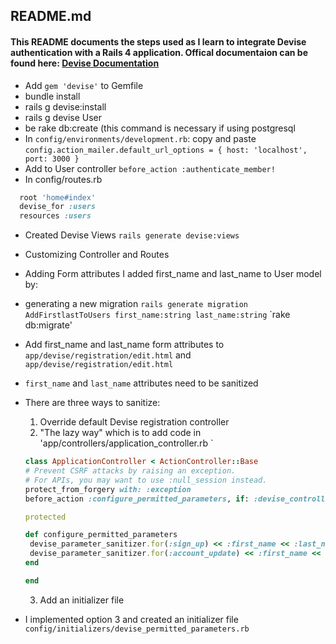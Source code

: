 ## README.md

#### This README documents the steps used as I learn to integrate Devise authentication with a Rails 4 application. Offical documentaion can be found here: [Devise Documentation](https://github.com/plataformatec/devise)

* Add `gem 'devise'` to Gemfile
* bundle install
* rails g devise:install
* rails g devise User
* be rake db:create  (this command is necessary if using postgresql
* In `config/environments/development.rb`:
copy and paste
`config.action_mailer.default_url_options = { host: 'localhost', port: 3000 }`
* Add to User controller
`before_action :authenticate_member!`
* In config/routes.rb
```ruby
  root 'home#index'
  devise_for :users
  resources :users 
  ```
* Created Devise Views
` rails generate devise:views `
* Customizing Controller and Routes
* Adding Form attributes
I added first_name and last_name to User model by:
* generating a new migration
`rails generate migration AddFirstlastToUsers first_name:string last_name:string`
`rake db:migrate'
* Add first_name and last_name form attributes to 
` app/devise/registration/edit.html ` and ` app/devise/registration/edit.html `
* ` first_name ` and ` last_name ` attributes need to be sanitized
* There are three ways to sanitize:
  1. Override default Devise registration controller
  2. "The lazy way" which is to add code in 'app/controllers/application_controller.rb `
   ```ruby
   class ApplicationController < ActionController::Base
  # Prevent CSRF attacks by raising an exception.
  # For APIs, you may want to use :null_session instead.
  protect_from_forgery with: :exception
  before_action :configure_permitted_parameters, if: :devise_controller?

  protected

  def configure_permitted_parameters
    devise_parameter_sanitizer.for(:sign_up) << :first_name << :last_name
    devise_parameter_sanitizer.for(:account_update) << :first_name << :last_name
  end

  end
  ```
  3. Add an initializer file

* I implemented option 3 and created an initializer file `config/initializers/devise_permitted_parameters.rb` 
